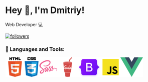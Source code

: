 # Hey 👋, I'm Dmitriy!

Web Developer 💻

<a href="https://github.com/armandupe">
    <img alt="followers" title="Follow me on Github" src="https://img.shields.io/github/followers/armandupe?style=social"/>
</a>

### 🔨 Languages and Tools:

<p>   
<a href="#"><img align="left" src="/img/html.png" width="62px" height="62px" alt="js_html"></a>
<a href="#"><img align="left" src="/img/css.png" width="" height="62px" alt="js_css"></a>
<a href="#"><img align="left" src="/img/sass.png" width="62px" height="62px" alt="js_sass"></a>
<a href="#"><img align="left" src="/img/gulp.png" width="62px" height="62px" alt="js_gulp"></a>
<a href="#"><img align="left" src="/img/bootstrap.png" width="" height="62px" alt="js_bootstrap"></a>
<a href="#"><img align="left" src="/img/js.png" width="62px" height="62px" alt="js_icon"></a>
<a href="#"><img align="left" src="/img/vue.png" width="" height="62px" alt="vue_icon"></a>
</p>

<br>
<br>

